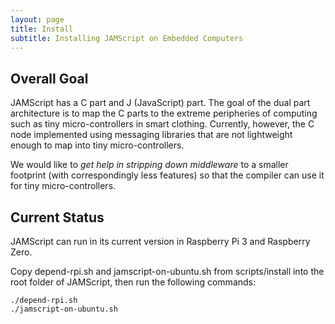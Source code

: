 ```yaml
---
layout: page
title: Install
subtitle: Installing JAMScript on Embedded Computers
---
```


## Overall Goal

JAMScript has a C part and J (JavaScript) part. The goal of the dual part architecture is to
map the C parts to the extreme peripheries of computing such as tiny micro-controllers
in smart clothing. Currently, however, the C node implemented using messaging libraries that
are not lightweight enough to map into tiny micro-controllers.

We would like to *get help in stripping down middleware* to a smaller footprint
(with correspondingly less features) so that
the compiler can use it for tiny micro-controllers.

## Current Status

JAMScript can run in its current version in Raspberry Pi 3 and Raspberry Zero.

Copy depend-rpi.sh and jamscript-on-ubuntu.sh from scripts/install into the
root folder of JAMScript, then run the following commands:  

```shell
./depend-rpi.sh
./jamscript-on-ubuntu.sh
```
